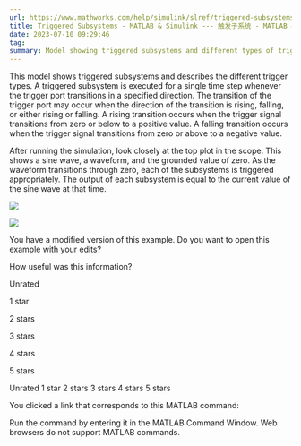```yaml
---
url: https://www.mathworks.com/help/simulink/slref/triggered-subsystems.html
title: Triggered Subsystems - MATLAB & Simulink --- 触发子系统 - MATLAB & Simulink
date: 2023-07-10 09:29:46
tag: 
summary: Model showing triggered subsystems and different types of triggers.
---
```

This model shows triggered subsystems and describes the different trigger types. A triggered subsystem is executed for a single time step whenever the trigger port transitions in a specified direction. The transition of the trigger port may occur when the direction of the transition is rising, falling, or either rising or falling. A rising transition occurs when the trigger signal transitions from zero or below to a positive value. A falling transition occurs when the trigger signal transitions from zero or above to a negative value.

After running the simulation, look closely at the top plot in the scope. This shows a sine wave, a waveform, and the grounded value of zero. As the waveform transitions through zero, each of the subsystems is triggered appropriately. The output of each subsystem is equal to the current value of the sine wave at that time.

![](https://www.mathworks.com/help/examples/simulink_features/win64/TriggeredSubsystemsExample_01.png)

![](https://www.mathworks.com/help/examples/simulink_features/win64/TriggeredSubsystemsExample_02.png)

You have a modified version of this example. Do you want to open this example with your edits?

How useful was this information?

Unrated

1 star

2 stars

3 stars

4 stars

5 stars

Unrated  1 star  2 stars  3 stars  4 stars  5 stars

You clicked a link that corresponds to this MATLAB command:

Run the command by entering it in the MATLAB Command Window. Web browsers do not support MATLAB commands.
